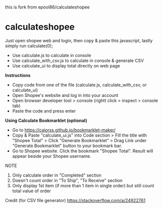 this is fork from epool86/calculateshopee

# calculateshopee

Just open shopee web and login, then copy & paste this javascript, lastly simply run calculate(0);

- Use calculate.js to calculate in console
- Use calculate_with_csv.js to calculate in console & generate CSV 
- Use calculate_ui to display total directly on web page

**Instructions**

- Copy code from one of the file (calculate.js, calculate_with_csv, or calculate_ui)
- Open Shopee's website and log in into your account
- Open browser developer tool > console (rightt click > inspect > console tab)
- Paste the code and press enter

**Using Calculate Bookmarklet (optional)**

- Go to https://caiorss.github.io/bookmarklet-maker/ 
- Copy & Paste "calculate_ui.js" into Code section > Fill the title with "Shopee Total" > Click "Generate Bookmarklet" > Drag Link under "Generate Bookmarklet" button to your bookmark bar.
- Go to Shopee website. Click the bookmark "Shopee Total". Result will appear beside your Shopee username.

NOTE
1. Only calculate order in "Completed" section
2. Doesn't count order in "To Ship", "To Receive" section
3. Only display 1st item (if more than 1 item in single order) but still count total value of order

Credit (for CSV file generator)
https://stackoverflow.com/a/24922761
